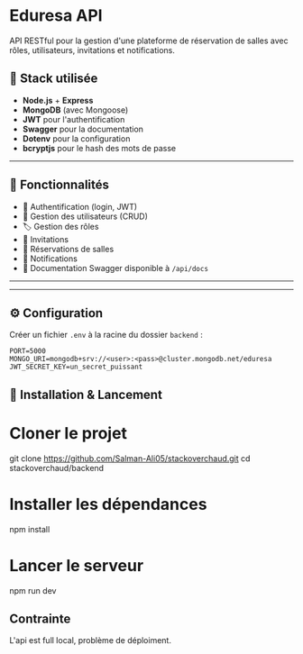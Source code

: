 # Eduresa API

API RESTful pour la gestion d'une plateforme de réservation de salles avec rôles, utilisateurs, invitations et notifications.

## 🚀 Stack utilisée

- **Node.js** + **Express**
- **MongoDB** (avec Mongoose)
- **JWT** pour l'authentification
- **Swagger** pour la documentation
- **Dotenv** pour la configuration
- **bcryptjs** pour le hash des mots de passe

---

## 🧩 Fonctionnalités

- 🔐 Authentification (login, JWT)
- 👤 Gestion des utilisateurs (CRUD)
- 🏷️ Gestion des rôles
- 📨 Invitations
- 📅 Réservations de salles
- 🔔 Notifications
- 📄 Documentation Swagger disponible à `/api/docs`

---

---

## ⚙️ Configuration

Créer un fichier `.env` à la racine du dossier `backend` :

```env
PORT=5000
MONGO_URI=mongodb+srv://<user>:<pass>@cluster.mongodb.net/eduresa
JWT_SECRET_KEY=un_secret_puissant
```

## 🧪 Installation & Lancement

# Cloner le projet
git clone https://github.com/Salman-Ali05/stackoverchaud.git
cd stackoverchaud/backend

# Installer les dépendances
npm install

# Lancer le serveur
npm run dev


## Contrainte

L'api est full local, problème de déploiment.